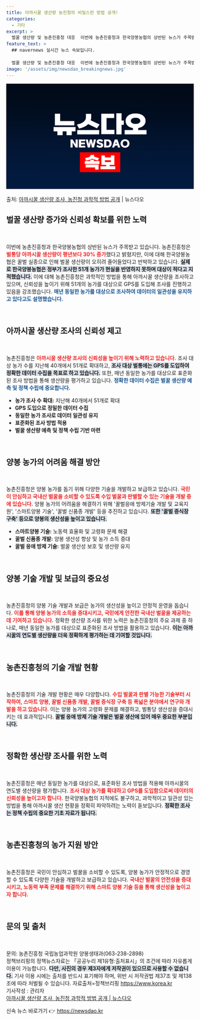 ```yaml
---
title: 아까시꿀 생산량 농진청의 비밀스런 방법 공개!
categories:
  - 기타
excerpt: >
  벌꿀 생산량 및 농촌진흥청 대응  이번에 농촌진흥청과 한국양봉농협의 상반된 뉴스가 주목받고 있습니다. 농촌진…
feature_text: >
  ## navernews 실시간 뉴스 속보입니다.

  벌꿀 생산량 및 농촌진흥청 대응  이번에 농촌진흥청과 한국양봉농협의 상반된 뉴스가 주목받고 있습니다. 농촌진…
image: '/assets/img/newsdao_breakingnews.jpg'
---
```


![뉴스다오 속보](/assets/img/newsdao_breakingnews.jpg)

<p>출처: <a href="https://newsdao.kr/5069" rel="dofollow">아까시꿀 생산량 조사, 농진청 과학적 방법 공개</a> | 뉴스다오</p>

<h2 data-ke-size="size26">벌꿀 생산량 증가와 신뢰성 확보를 위한 노력</h2>

<p data-ke-size="size16">&nbsp;</p>

이번에 농촌진흥청과 한국양봉농협의 상반된 뉴스가 주목받고 있습니다. 농촌진흥청은 <b><span style="color: #ee2323;">벌통당 아까시꿀 생산량이 평년보다 30% 증가</span></b>했다고 밝혔지만, 이에 대해 한국양봉농협은 꿀벌 실종으로 인해 벌꿀 생산량이 오히려 줄어들었다고 반박하고 있습니다. <b><span style="background-color: #21538527;">실제로 한국양봉농협은 정부가 조사한 51개 농가가 현실을 반영하지 못하며 대상이 적다고 지적했습니다.</span></b> 이에 대해 농촌진흥청은 과학적인 방법을 통해 아까시꿀 생산량을 조사하고 있으며, 신뢰성을 높이기 위해 51개의 농가를 대상으로 GPS를 도입해 조사를 진행하고 있음을 강조했습니다. <b><span style="color: #1a5490;">매년 동일한 농가를 대상으로 조사하여 데이터의 일관성을 유지하고 있다고도 설명했습니다.</span></b>

<p data-ke-size="size16">&nbsp;</p>

<h2 data-ke-size="size26">아까시꿀 생산량 조사의 신뢰성 제고</h2>

<p data-ke-size="size16">&nbsp;</p>

농촌진흥청은 <b><span style="color: #ee2323;">아까시꿀 생산량 조사의 신뢰성을 높이기 위해 노력하고 있습니다.</span></b> 조사 대상 농가 수를 지난해 40개에서 51개로 확대하고, <b><span style="background-color: #21538527;">조사 대상 벌통에는 GPS를 도입하여 정확한 데이터 수집을 목표로 하고 있습니다.</span></b> 또한, 매년 동일한 농가를 대상으로 표준화된 조사 방법을 통해 생산량을 평가하고 있습니다. <b><span style="color: #1a5490;">정확한 데이터 수집은 벌꿀 생산량 예측 및 정책 수립에 중요합니다.</span></b>

<ul>
<li><b>농가 조사 수 확대:</b> 지난해 40개에서 51개로 확대</li>
<li><b>GPS 도입으로 정밀한 데이터 수집</b></li>
<li><b>동일한 농가 조사로 데이터 일관성 유지</b></li>
<li><b>표준화된 조사 방법 적용</b></li>
<li><b>벌꿀 생산량 예측 및 정책 수립 기반 마련</b></li>
</ul>

<p data-ke-size="size16">&nbsp;</p>

<h2 data-ke-size="size26">양봉 농가의 어려움 해결 방안</h2>

<p data-ke-size="size16">&nbsp;</p>

농촌진흥청은 양봉 농가를 돕기 위해 다양한 기술을 개발하고 보급하고 있습니다. <b><span style="color: #ee2323;">국민이 안심하고 국내산 벌꿀을 소비할 수 있도록 수입 벌꿀과 판별할 수 있는 기술을 개발 중에 있습니다.</span></b> 양봉 농가의 어려움을 해결하기 위해 '꿀벌응애 방제기술 개발 및 교육지원', '스마트양봉 기술', '꿀벌 신품종 개발' 등을 추진하고 있습니다. <b><span style="background-color: #21538527;">또한 '꿀벌 증식장 구축' 등으로 양봉의 생산성을 높이고 있습니다.</span></b>

<ul>
<li><b>스마트양봉 기술:</b> 노동력 효율화 및 고령화 문제 해결</li>
<li><b>꿀벌 신품종 개발:</b> 양봉 생산성 향상 및 농가 소득 증대</li>
<li><b>꿀벌 응애 방제 기술:</b> 벌꿀 생산성 보호 및 생산량 유지</li>
</ul>

<p data-ke-size="size16">&nbsp;</p>

<h2 data-ke-size="size26">양봉 기술 개발 및 보급의 중요성</h2>

<p data-ke-size="size16">&nbsp;</p>

농촌진흥청의 양봉 기술 개발과 보급은 농가의 생산성을 높이고 안정적 운영을 돕습니다. <b><span style="color: #ee2323;">이를 통해 양봉 농가의 소득을 증대시키고, 국민에게 안전한 국내산 벌꿀을 제공하는 데 기여하고 있습니다.</span></b> 정확한 생산량 조사를 위한 노력은 농촌진흥청의 주요 과제 중 하나로, 매년 동일한 농가를 대상으로 표준화된 조사 방법을 활용하고 있습니다. <b><span style="background-color: #21538527;">이는 아까시꿀의 연도별 생산량을 더욱 정확하게 평가하는 데 기여할 것입니다.</span></b>

<p data-ke-size="size16">&nbsp;</p>

<h2 data-ke-size="size26">농촌진흥청의 기술 개발 현황</h2>

<p data-ke-size="size16">&nbsp;</p>

농촌진흥청의 기술 개발 현황은 매우 다양합니다. <b><span style="color: #ee2323;">수입 벌꿀과 판별 가능한 기술부터 시작하여, 스마트 양봉, 꿀벌 신품종 개발, 꿀벌 증식장 구축 등 폭넓은 분야에서 연구와 개발을 하고 있습니다.</span></b> 이는 양봉 농가의 고령화 문제를 해결하고, 벌통당 생산성을 증대시키는 데 효과적입니다. <b><span style="background-color: #21538527;">꿀벌 응애 방제 기술 개발은 벌꿀 생산에 있어 매우 중요한 부분입니다.</span></b>

<p data-ke-size="size16">&nbsp;</p>

<h2 data-ke-size="size26">정확한 생산량 조사를 위한 노력</h2>

<p data-ke-size="size16">&nbsp;</p>

농촌진흥청은 매년 동일한 농가를 대상으로, 표준화된 조사 방법을 적용해 아까시꿀의 연도별 생산량을 평가합니다. <b><span style="color: #ee2323;">조사 대상 농가를 확대하고 GPS를 도입함으로써 데이터의 신뢰성을 높이고자 합니다.</span></b> 한국양봉농협의 지적에도 불구하고, 과학적이고 일관성 있는 방법을 통해 아까시꿀 생산 현황을 정확히 파악하려는 노력이 돋보입니다. <b><span style="background-color: #21538527;">정확한 조사는 정책 수립의 중요한 기초 자료가 됩니다.</span></b>

<p data-ke-size="size16">&nbsp;</p>

<h2 data-ke-size="size26">농촌진흥청의 농가 지원 방안</h2>

<p data-ke-size="size16">&nbsp;</p>

농촌진흥청은 국민이 안심하고 벌꿀을 소비할 수 있도록, 양봉 농가가 안정적으로 경영할 수 있도록 다양한 기술을 개발하고 보급하고 있습니다. <b><span style="color: #ee2323;">국내산 벌꿀의 안전성을 증대시키고, 노동력 부족 문제를 해결하기 위해 스마트 양봉 기술 등을 통해 생산성을 높이고자 합니다.</span></b> 

<p data-ke-size="size16">&nbsp;</p>

<h2 data-ke-size="size26">문의 및 출처</h2>

<p data-ke-size="size16">&nbsp;</p>

문의: 농촌진흥청 국립농업과학원 양봉생태과(063-238-2898) <br />
정책브리핑의 정책뉴스자료는 「공공누리 제1유형:출처표시」의 조건에 따라 자유롭게 이용이 가능합니다. <b><span style="background-color: #21538527;">다만, 사진의 경우 제3자에게 저작권이 있으므로 사용할 수 없습니다.</span></b> 기사 이용 시에는 출처를 반드시 표기해야 하며, 위반 시 저작권법 제37조 및 제138조에 따라 처벌될 수 있습니다. 
자료출처=정책브리핑 https://www.korea.kr <br />
기사작성 : 관리자 <br />
[아까시꿀 생산량 조사, 농진청 과학적 방법 공개 | 뉴스다오](https://newsdao.kr/5069) 

신속 뉴스 바로가기 👉 <a href="https://newsdao.kr" rel="dofollow">https://newsdao.kr</a>


